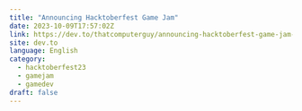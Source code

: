 ```yaml
---
title: "Announcing Hacktoberfest Game Jam"
date: 2023-10-09T17:57:02Z
link: https://dev.to/thatcomputerguy/announcing-hacktoberfest-game-jam-1e2l?utm_medium=RSS&utm_source=news.12bit.vn
site: dev.to
language: English
category:
  - hacktoberfest23
  - gamejam
  - gamedev
draft: false
---
```

